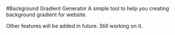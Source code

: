 #Background Gradient Generator
A simple tool to help you creating background gradient for website. 

Other features will be added in future. Still working on it. 

